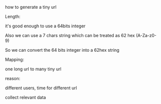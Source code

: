 how to generate a tiny url

Length:

it's good enough to use a 64bits integer

Also we can use a 7 chars string which can be treated as 62 hex \(A-Za-z0-9\)

So we can convert the 64 bits integer into a 62hex string

Mapping:



one long url to many tiny url

reason:

different users, time for different url

collect relevant data



